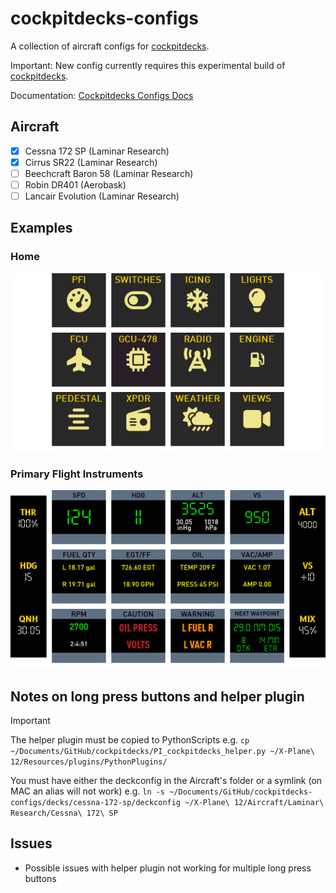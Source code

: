 # cockpitdecks-configs
A collection of aircraft configs for [cockpitdecks](https://github.com/devleaks/cockpitdecks).

Important: New config currently requires this experimental build of [cockpitdecks](https://github.com/dlicudi/cockpitdecks).

Documentation: [Cockpitdecks Configs Docs](http://dlicudi.github.io/cockpitdecks-configs/)

## Aircraft
- [x] Cessna 172 SP (Laminar Research)
- [x] Cirrus SR22 (Laminar Research)
- [ ] Beechcraft Baron 58 (Laminar Research)
- [ ] Robin DR401 (Aerobask)
- [ ] Lancair Evolution (Laminar Research)

## Examples

### Home
![Home](./docs/assets/images/cirrus-sr22/home.png)

### Primary Flight Instruments
![PFI](./docs/assets/images/cirrus-sr22/pfi.png)


## Notes on long press buttons and helper plugin

> [!IMPORTANT]
> The helper plugin must be copied to PythonScripts e.g.
> `cp ~/Documents/GitHub/cockpitdecks/PI_cockpitdecks_helper.py ~/X-Plane\ 12/Resources/plugins/PythonPlugins/`
>
> You must have either the deckconfig in the Aircraft's folder or a symlink (on MAC an alias will not work) e.g.
> `ln -s ~/Documents/GitHub/cockpitdecks-configs/decks/cessna-172-sp/deckconfig ~/X-Plane\ 12/Aircraft/Laminar\ Research/Cessna\ 172\ SP`

## Issues
- Possible issues with helper plugin not working for multiple long press buttons 